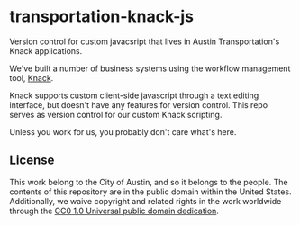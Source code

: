 # transportation-knack-js
Version control for custom javacsript that lives in Austin Transportation's Knack applications.

We've built a number of business systems using the workflow management tool, [Knack](http://knack.com/).

Knack supports custom client-side javascript through a text editing interface, but doesn't have any features for version control. This repo serves as version control for our custom Knack scripting. 

Unless you work for us, you probably don't care what's here.

## License

This work belong to the City of Austin, and so it belongs to the people. The contents of this repository are in the public domain within the United States. Additionally, we waive copyright and related rights in the work worldwide through the [CC0 1.0 Universal public domain dedication](https://creativecommons.org/publicdomain/zero/1.0/).
